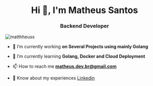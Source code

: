 <h1 align="center">Hi 👋, I'm Matheus Santos</h1>
<h3 align="center"> Backend Developer</h3>

<p align="left"> <img src="https://komarev.com/ghpvc/?username=matthheuss&label=Profile%20views&color=0e75b6&style=flat" alt="matthheuss" /> </p>

- 🔭 I’m currently working **on Several Projects using mainly Golang**

- 🌱 I’m currently learning **Golang, Docker and Cloud Deployment**

- 📫 How to reach me **matheus.dev.br@gmail.com**

- 📄 Know about my experiences [Linkedin](https://www.linkedin.com/in/matheus-santos-alencar/)
